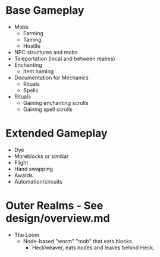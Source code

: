# Base Gameplay
* Mobs
	* Farming
	* Taming
	* Hostile
* NPC structures and mobs
* Teleportation (local and between realms)
* Enchanting
	* Item naming
* Documentation for Mechanics
	* Rituals
	* Spells
* Rituals
	* Gaining enchanting scrolls
	* Gaining spell scrolls

# Extended Gameplay
* Dye
* Moreblocks or similiar
* Flight
* Hand swapping
* Awards
* Automation/circuits

# Outer Realms - See design/overview.md
* The Loom
	* Node-based "worm" "mob" that eats blocks.
		* Heckweaver, eats nodes and leaves behind Heck.
